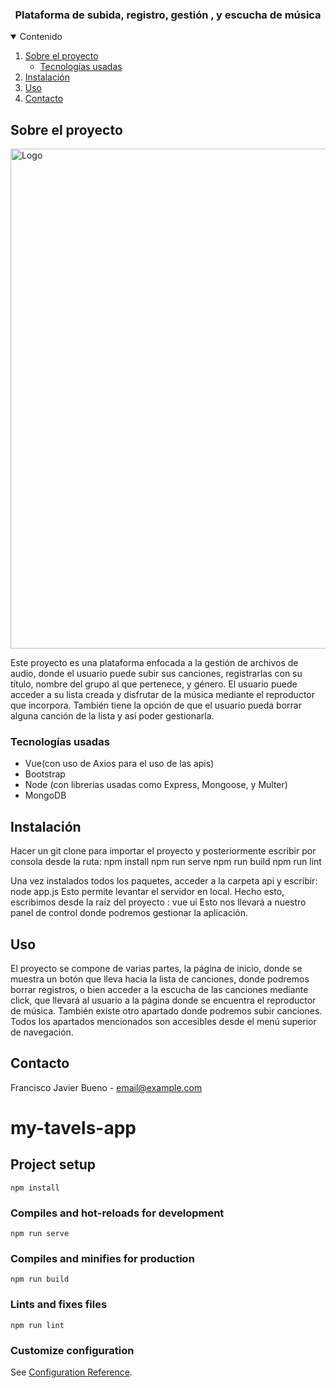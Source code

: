 

  <h3 align="center">Plataforma de subida, registro, gestión , y escucha de música</h3>



<!-- TABLE OF CONTENTS -->
<details open="open">
  <summary>Contenido</summary>
  <ol>
    <li>
      <a href="#about-the-project">Sobre el proyecto</a>
      <ul>
        <li><a href="#built-with">Tecnologías usadas</a></li>
      </ul>  
    <li>
      <a href="#getting-started">Instalación</a>
      <ul>
      </ul>
    </li>
    <li><a href="#usage">Uso</a></li>
    <li><a href="#contact">Contacto</a></li>
  </ol>
</details>



<!-- ABOUT THE PROJECT -->
## Sobre el proyecto

<img src="imagen.jpg" alt="Logo" width="800" height="800">

Este proyecto es  una plataforma enfocada a la gestión de archivos de audio, donde el usuario puede subir sus canciones, registrarlas con su título, nombre del grupo al que pertenece, y género.
El usuario puede acceder a su lista creada y disfrutar de la música mediante el reproductor que incorpora. También tiene la opción de que el usuario pueda borrar alguna canción de la lista y así poder gestionarla.


### Tecnologías usadas

* Vue(con uso de Axios para el uso de las apis)
* Bootstrap
* Node (con librerías usadas como Express, Mongoose, y Multer)
* MongoDB



<!-- GETTING STARTED -->
## Instalación

Hacer un git clone para importar el proyecto y posteriormente escribir por consola desde la ruta:
npm install
npm run serve
npm run build
npm run lint

Una vez instalados todos los paquetes, acceder a la carpeta api y escribir:
node app.js
Esto permite levantar el servidor en local.
Hecho esto, escribimos desde la raíz del proyecto :
vue ui
Esto nos llevará a nuestro panel de control donde podremos gestionar la aplicación.
<!-- USAGE EXAMPLES -->
## Uso

El proyecto se compone de varias partes, la página de inicio, donde se muestra un botón que lleva hacia la lista de canciones, donde podremos borrar registros, o bien  acceder a la escucha de las canciones mediante click, que llevará al usuario a la página donde se encuentra el reproductor de música.
También existe otro apartado donde podremos subir canciones.
Todos los apartados mencionados son accesibles desde el menú superior de navegación.



<!-- CONTACT -->
## Contacto

Francisco Javier Bueno - email@example.com













# my-tavels-app

## Project setup
```
npm install
```

### Compiles and hot-reloads for development
```
npm run serve
```

### Compiles and minifies for production
```
npm run build
```

### Lints and fixes files
```
npm run lint
```

### Customize configuration
See [Configuration Reference](https://cli.vuejs.org/config/).
